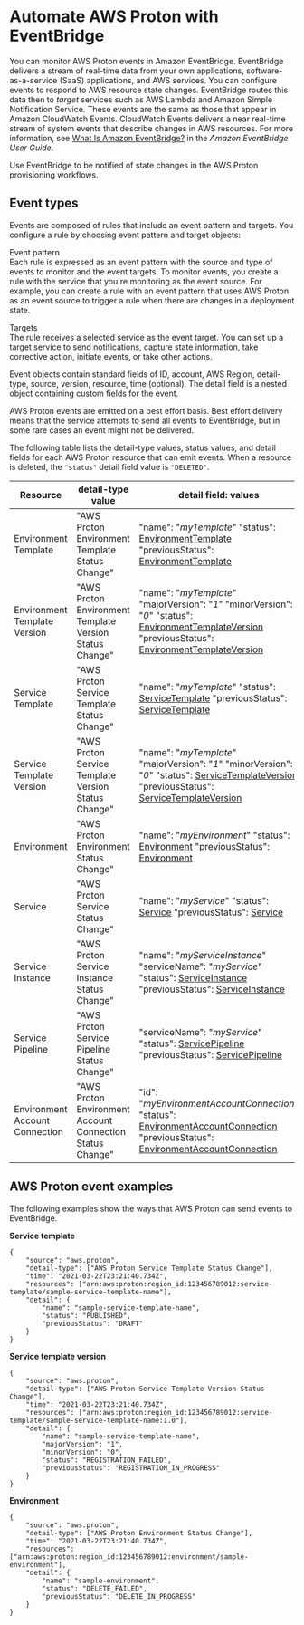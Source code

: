 # Automate AWS Proton with EventBridge<a name="event-bridge"></a>

You can monitor AWS Proton events in Amazon EventBridge\. EventBridge delivers a stream of real\-time data from your own applications, software\-as\-a\-service \(SaaS\) applications, and AWS services\. You can configure events to respond to AWS resource state changes\. EventBridge routes this data then to *target* services such as AWS Lambda and Amazon Simple Notification Service\. These events are the same as those that appear in Amazon CloudWatch Events\. CloudWatch Events delivers a near real\-time stream of system events that describe changes in AWS resources\. For more information, see [What Is Amazon EventBridge?](https://docs.aws.amazon.com/eventbridge/latest/userguide/) in the *Amazon EventBridge User Guide*\.

Use EventBridge to be notified of state changes in the AWS Proton provisioning workflows\.

## Event types<a name="event-types"></a>

Events are composed of rules that include an event pattern and targets\. You configure a rule by choosing event pattern and target objects:

Event pattern  
Each rule is expressed as an event pattern with the source and type of events to monitor and the event targets\. To monitor events, you create a rule with the service that you're monitoring as the event source\. For example, you can create a rule with an event pattern that uses AWS Proton as an event source to trigger a rule when there are changes in a deployment state\.

Targets  
The rule receives a selected service as the event target\. You can set up a target service to send notifications, capture state information, take corrective action, initiate events, or take other actions\.

Event objects contain standard fields of ID, account, AWS Region, detail\-type, source, version, resource, time \(optional\)\. The detail field is a nested object containing custom fields for the event\.

AWS Proton events are emitted on a best effort basis\. Best effort delivery means that the service attempts to send all events to EventBridge, but in some rare cases an event might not be delivered\.

The following table lists the detail\-type values, status values, and detail fields for each AWS Proton resource that can emit events\. When a resource is deleted, the `"status"` detail field value is `"DELETED"`\.


| Resource | detail\-type value | detail field: values | 
| --- | --- | --- | 
|  Environment Template  |  "AWS Proton Environment Template Status Change"  |  "name": "*myTemplate*" "status": [EnvironmentTemplate](https://docs.aws.amazon.com/proton/latest/APIReference/API_EnvironmentTemplate.html) "previousStatus": [EnvironmentTemplate](https://docs.aws.amazon.com/proton/latest/APIReference/API_EnvironmentTemplate.html)  | 
|  Environment Template Version  |  "AWS Proton Environment Template Version Status Change"  |  "name": "*myTemplate*" "majorVersion": "*1*" "minorVersion": "*0*" "status": [EnvironmentTemplateVersion](https://docs.aws.amazon.com/proton/latest/APIReference/API_EnvironmentTemplateVersion.html) "previousStatus": [EnvironmentTemplateVersion](https://docs.aws.amazon.com/proton/latest/APIReference/API_EnvironmentTemplateVersion.html)  | 
|  Service Template  |  "AWS Proton Service Template Status Change"  |  "name": "*myTemplate*" "status": [ServiceTemplate](https://docs.aws.amazon.com/proton/latest/APIReference/API_ServiceTemplate.html) "previousStatus": [ServiceTemplate](https://docs.aws.amazon.com/proton/latest/APIReference/API_ServiceTemplate.html)  | 
|  Service Template Version  |  "AWS Proton Service Template Version Status Change"  |  "name": "*myTemplate*" "majorVersion": "*1*" "minorVersion": "*0*" "status": [ServiceTemplateVersion](https://docs.aws.amazon.com/proton/latest/APIReference/API_EnvironmentTemplateVersion.html) "previousStatus": [ServiceTemplateVersion](https://docs.aws.amazon.com/proton/latest/APIReference/API_EnvironmentTemplateVersion.html)  | 
|  Environment  |  "AWS Proton Environment Status Change"  |  "name": "*myEnvironment*" "status": [Environment](https://docs.aws.amazon.com/proton/latest/APIReference/API_Environment.html) "previousStatus": [Environment](https://docs.aws.amazon.com/proton/latest/APIReference/API_Environment.html)  | 
|  Service  |  "AWS Proton Service Status Change"  |  "name": "*myService*" "status": [Service](https://docs.aws.amazon.com/proton/latest/APIReference/API_Service.html) "previousStatus": [Service](https://docs.aws.amazon.com/proton/latest/APIReference/API_Service.html)  | 
|  Service Instance  |  "AWS Proton Service Instance Status Change"  |  "name": "*myServiceInstance*" "serviceName": "*myService*" "status": [ServiceInstance](https://docs.aws.amazon.com/proton/latest/APIReference/API_ServiceInstance.html) "previousStatus": [ServiceInstance](https://docs.aws.amazon.com/proton/latest/APIReference/API_ServiceInstance.html)  | 
|  Service Pipeline  |  "AWS Proton Service Pipeline Status Change"  |  "serviceName": "*myService*" "status": [ServicePipeline](https://docs.aws.amazon.com/proton/latest/APIReference/API_ServicePipeline.html) "previousStatus": [ServicePipeline](https://docs.aws.amazon.com/proton/latest/APIReference/API_ServicePipeline.html)  | 
|  Environment Account Connection  |  "AWS Proton Environment Account Connection Status Change"  |  "id": "*myEnvironmentAccountConnection*" "status": [EnvironmentAccountConnection](https://docs.aws.amazon.com/proton/latest/APIReference/API_EnvironmentAccountConnection.html) "previousStatus": [EnvironmentAccountConnection](https://docs.aws.amazon.com/proton/latest/APIReference/API_EnvironmentAccountConnection.html)  | 

## AWS Proton event examples<a name="event-examples"></a>

The following examples show the ways that AWS Proton can send events to EventBridge\.

**Service template**

```
{
    "source": "aws.proton",
    "detail-type": ["AWS Proton Service Template Status Change"],
    "time": "2021-03-22T23:21:40.734Z",
    "resources": ["arn:aws:proton:region_id:123456789012:service-template/sample-service-template-name"],
    "detail": {
        "name": "sample-service-template-name",
        "status": "PUBLISHED",
        "previousStatus": "DRAFT"
    }
}
```

**Service template version**

```
{
    "source": "aws.proton",
    "detail-type": ["AWS Proton Service Template Version Status Change"],
    "time": "2021-03-22T23:21:40.734Z",
    "resources": ["arn:aws:proton:region_id:123456789012:service-template/sample-service-template-name:1.0"],
    "detail": {
        "name": "sample-service-template-name",
        "majorVersion": "1",
        "minorVersion": "0",
        "status": "REGISTRATION_FAILED",
        "previousStatus": "REGISTRATION_IN_PROGRESS"
    }
}
```

**Environment**

```
{
    "source": "aws.proton",
    "detail-type": ["AWS Proton Environment Status Change"],
    "time": "2021-03-22T23:21:40.734Z",
    "resources": ["arn:aws:proton:region_id:123456789012:environment/sample-environment"],
    "detail": {
        "name": "sample-environment",
        "status": "DELETE_FAILED",
        "previousStatus": "DELETE_IN_PROGRESS"
    }
}
```
